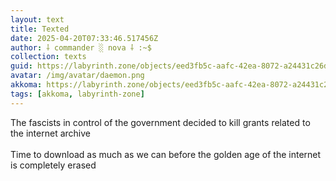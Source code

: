 ```yaml
---
layout: text
title: Texted
date: 2025-04-20T07:33:46.517456Z
author: ⸸ commander ░ nova ⸸ :~$
collection: texts
guid: https://labyrinth.zone/objects/eed3fb5c-aafc-42ea-8072-a24431c26d09
avatar: /img/avatar/daemon.png
akkoma: https://labyrinth.zone/objects/eed3fb5c-aafc-42ea-8072-a24431c26d09
tags: [akkoma, labyrinth-zone]
---
```


<p>The fascists in control of the government decided to kill grants related to the internet archive <br><br>Time to download as much as we can before the golden age of the internet is completely erased</p>